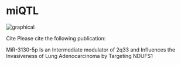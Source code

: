 # miQTL
![graphical](https://user-images.githubusercontent.com/11934986/114295047-3d2cf480-9ad5-11eb-82b2-1743a6a0da76.png)

Cite
Please cite the following publication:

MiR-3130-5p Is an Intermediate modulator of 2q33 and Influences the Invasiveness of Lung Adenocarcinoma by Targeting NDUFS1
